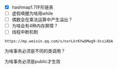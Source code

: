 - [x] hashmap1.7环形链表
- [ ] 虚假唤醒为啥用while
- [ ] 偶数会在乘法运算中产生溢出？
- [ ] 为啥会有4种内存屏障？
- [ ] 线程中断机制

```
https://mp.weixin.qq.com/s/nxrLkrKYwbMwg9-XcsiAbA
```

为啥事务必须是不同的类调用？

为啥事务必须是public才生效